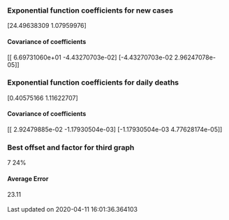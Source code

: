 <h3>Exponential function coefficients for new cases</h3>
[24.49638309  1.07959976]
<h4>Covariance of coefficients</h4>
[[ 6.69731060e+01 -4.43270703e-02]
 [-4.43270703e-02  2.96247078e-05]]
<h3>Exponential function coefficients for daily deaths</h3>
[0.40575166 1.11622707]
<h4>Covariance of coefficients</h4>
[[ 2.92479885e-02 -1.17930504e-03]
 [-1.17930504e-03  4.77628174e-05]] <br/>
<h3>Best offset and factor for third graph</h3>
7 24%
<h4>Average Error</h4>
23.11
<br /><br />Last updated on 2020-04-11 16:01:36.364103
